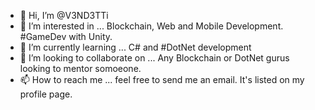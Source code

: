 - 👋 Hi, I’m @V3ND3TTi
- 👀 I’m interested in ... Blockchain, Web and Mobile Development. #GameDev with Unity.
- 🌱 I’m currently learning ... C# and #DotNet development
- 💞️ I’m looking to collaborate on ... Any Blockchain or DotNet gurus looking to mentor somoeone.
- 📫 How to reach me ... feel free to send me an email. It's listed on my profile page.

<!---
V3ND3TTi/V3ND3TTi is a ✨ special ✨ repository because its `README.md` (this file) appears on your GitHub profile.
You can click the Preview link to take a look at your changes.
--->
